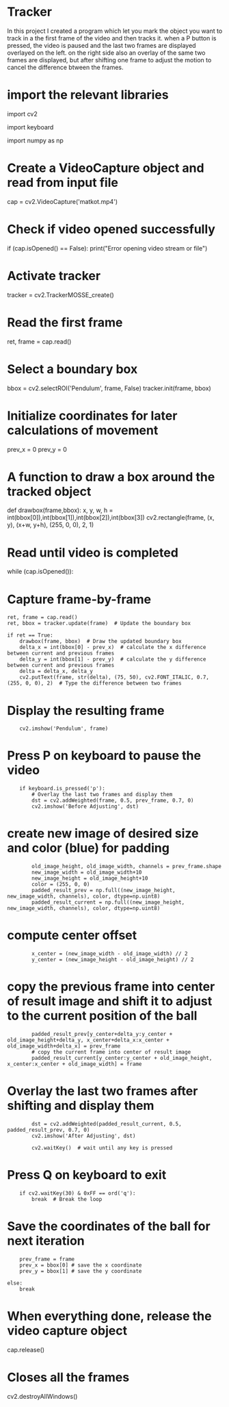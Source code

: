 # Tracker
In this project I created a program which let you mark the object you want to track in a the first frame of the video and then tracks it.
when a P button is pressed, the video is paused and the last two frames are displayed overlayed on the left. on the right side also an overlay of the same two frames are displayed, but after shifting one frame to adjust the motion to cancel the difference btween the frames.

# import the relevant libraries
import cv2

import keyboard

import numpy as np

# Create a VideoCapture object and read from input file
cap = cv2.VideoCapture('matkot.mp4')

# Check if video opened successfully
if (cap.isOpened() == False):
    print("Error opening video stream or file")

# Activate tracker
tracker = cv2.TrackerMOSSE_create()

# Read the first frame
ret, frame = cap.read()

# Select a boundary box
bbox = cv2.selectROI('Pendulum', frame, False)
tracker.init(frame, bbox)
# Initialize coordinates for later calculations of movement
prev_x = 0
prev_y = 0

# A function to draw a box around the tracked object
def drawbox(frame,bbox):
    x, y, w, h = int(bbox[0]),int(bbox[1]),int(bbox[2]),int(bbox[3])
    cv2.rectangle(frame, (x, y), (x+w, y+h), (255, 0, 0), 2, 1)

# Read until video is completed
while (cap.isOpened()):
# Capture frame-by-frame
    ret, frame = cap.read()
    ret, bbox = tracker.update(frame)  # Update the boundary box

    if ret == True:
        drawbox(frame, bbox)  # Draw the updated boundary box
        delta_x = int(bbox[0] - prev_x)  # calculate the x difference between current and previous frames
        delta_y = int(bbox[1] - prev_y)  # calculate the y difference between current and previous frames
        delta = delta_x, delta_y
        cv2.putText(frame, str(delta), (75, 50), cv2.FONT_ITALIC, 0.7, (255, 0, 0), 2)  # Type the difference between two frames

   # Display the resulting frame
        cv2.imshow('Pendulum', frame)

   # Press P on keyboard to pause the video
        if keyboard.is_pressed('p'):
            # Overlay the last two frames and display them
            dst = cv2.addWeighted(frame, 0.5, prev_frame, 0.7, 0)
            cv2.imshow('Before Adjusting', dst)

   # create new image of desired size and color (blue) for padding
            old_image_height, old_image_width, channels = prev_frame.shape
            new_image_width = old_image_width+10
            new_image_height = old_image_height+10
            color = (255, 0, 0)
            padded_result_prev = np.full((new_image_height, new_image_width, channels), color, dtype=np.uint8)
            padded_result_current = np.full((new_image_height, new_image_width, channels), color, dtype=np.uint8)

   # compute center offset
            x_center = (new_image_width - old_image_width) // 2
            y_center = (new_image_height - old_image_height) // 2

   # copy the previous frame into center of result image and shift it to adjust to the current position of the ball
            padded_result_prev[y_center+delta_y:y_center + old_image_height+delta_y, x_center+delta_x:x_center + old_image_width+delta_x] = prev_frame
            # copy the current frame into center of result image
            padded_result_current[y_center:y_center + old_image_height, x_center:x_center + old_image_width] = frame

   # Overlay the last two frames after shifting and display them
            dst = cv2.addWeighted(padded_result_current, 0.5, padded_result_prev, 0.7, 0)
            cv2.imshow('After Adjusting', dst)

            cv2.waitKey()  # wait until any key is pressed

   # Press Q on keyboard to exit
        if cv2.waitKey(30) & 0xFF == ord('q'):
            break  # Break the loop

   # Save the coordinates of the ball for next iteration
        prev_frame = frame
        prev_x = bbox[0] # save the x coordinate
        prev_y = bbox[1] # save the y coordinate

    else:
        break

# When everything done, release the video capture object
cap.release()

# Closes all the frames
cv2.destroyAllWindows()

